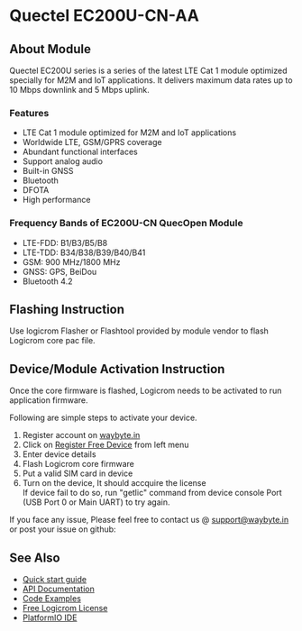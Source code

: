 # Quectel EC200U-CN-AA

## About Module

Quectel EC200U series is a series of the latest LTE Cat 1 module optimized specially for M2M and IoT applications. It delivers maximum data rates up to 10 Mbps downlink and 5 Mbps uplink.

### Features

* LTE Cat 1 module optimized for M2M and IoT applications
* Worldwide LTE, GSM/GPRS coverage
* Abundant functional interfaces
* Support analog audio
* Built-in GNSS
* Bluetooth
* DFOTA
* High performance

### Frequency Bands of EC200U-CN QuecOpen Module

* LTE-FDD: B1/B3/B5/B8
* LTE-TDD: B34/B38/B39/B40/B41
* GSM: 900 MHz/1800 MHz
* GNSS: GPS, BeiDou
* Bluetooth 4.2

## Flashing Instruction

Use logicrom Flasher or Flashtool provided by module vendor to flash Logicrom core pac file.

## Device/Module Activation Instruction

Once the core firmware is flashed, Logicrom needs to be activated to run application firmware.

Following are simple steps to activate your device.

1. Register account on [waybyte.in](https://waybyte.in/register)
2. Click on [Register Free Device](https://waybyte.in/devices/register) from left menu
3. Enter device details
4. Flash Logicrom core firmware
5. Put a valid SIM card in device
6. Turn on the device, It should accquire the license\
   If device fail to do so, run "getlic" command from device console Port (USB Port 0 or Main UART) to try again.

If you face any issue, Please feel free to contact us @ support@waybyte.in or post your issue on github:

## See Also

* [Quick start guide](https://docs.logicrom.com/en/latest/book/quick_start.html)
* [API Documentation](https://docs.logicrom.com/en/latest/)
* [Code Examples](https://github.com/waybyte/platform-logicrom/tree/master/examples)
* [Free Logicrom License](https://waybyte.in/devices/register)
* [PlatformIO IDE](https://platformio.org/platformio-ide)

